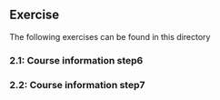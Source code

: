 ## Exercise

The following exercises can be found in this directory

### 2.1: Course information step6

### 2.2: Course information step7